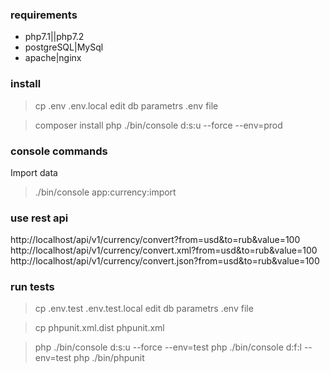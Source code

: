 ### requirements

* php7.1||php7.2
* postgreSQL|MySql
* apache|nginx

### install

>cp .env .env.local
> edit db parametrs .env file

>composer install
>php ./bin/console d:s:u --force --env=prod

### console commands

Import data
>./bin/console app:currency:import

### use rest api

http://localhost/api/v1/currency/convert?from=usd&to=rub&value=100
http://localhost/api/v1/currency/convert.xml?from=usd&to=rub&value=100
http://localhost/api/v1/currency/convert.json?from=usd&to=rub&value=100

### run tests

>cp .env.test .env.test.local
> edit db parametrs .env file

>cp phpunit.xml.dist phpunit.xml

>php ./bin/console d:s:u --force --env=test
>php ./bin/console d:f:l --env=test
>php ./bin/phpunit